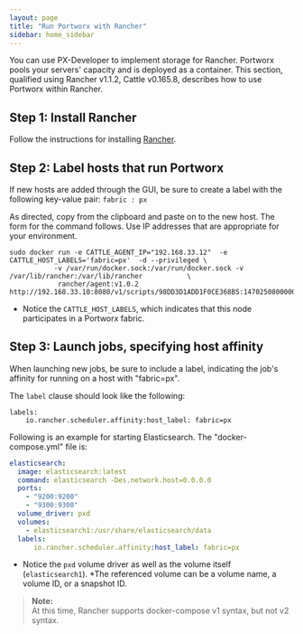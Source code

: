 ```yaml
---
layout: page
title: "Run Portworx with Rancher"
sidebar: home_sidebar
---
```

You can use PX-Developer to implement storage for Rancher. Portworx pools your servers' capacity and is deployed as a container. This section, qualified using Rancher v1.1.2, Cattle v0.165.8, describes how to use Portworx within Rancher.

## Step 1: Install Rancher

Follow the instructions for installing [Rancher](http://docs.rancher.com/rancher/latest/en/quick-start-guide/).

## Step 2: Label hosts that run Portworx

If new hosts are added through the GUI, be sure to create a label with the following key-value pair: `fabric : px`

As directed, copy from the clipboard and paste on to the new host. The form for the command follows. Use IP addresses that are appropriate for your environment.
```
sudo docker run -e CATTLE_AGENT_IP="192.168.33.12"  -e CATTLE_HOST_LABELS='fabric=px'  -d --privileged \
           -v /var/run/docker.sock:/var/run/docker.sock -v /var/lib/rancher:/var/lib/rancher           \
            rancher/agent:v1.0.2 http://192.168.33.10:8080/v1/scripts/98DD3D1ADD1F0CE368B5:1470250800000:IVpsBQEDjYGHDEULOfGjt9qgA
```

* Notice the `CATTLE_HOST_LABELS`, which indicates that this node participates in a Portworx fabric.

## Step 3: Launch jobs, specifying host affinity

When launching new jobs, be sure to include a label, indicating the job's affinity for running on a host with "fabric=px".

The `label` clause should look like the following:
```
labels:
    io.rancher.scheduler.affinity:host_label: fabric=px
```

Following is an example for starting Elasticsearch. The "docker-compose.yml" file is:

```yaml
elasticsearch:
  image: elasticsearch:latest
  command: elasticsearch -Des.network.host=0.0.0.0
  ports:
    - "9200:9200"
    - "9300:9300"
  volume_driver: pxd
  volumes:
    - elasticsearch1:/usr/share/elasticsearch/data
  labels:
      io.rancher.scheduler.affinity:host_label: fabric=px
```

* Notice the `pxd` volume driver as well as the volume itself (`elasticsearch1`).
*The referenced volume can be a volume name, a volume ID, or a snapshot ID.  

>**Note:**<br/>At this time, Rancher supports docker-compose v1 syntax, but not v2 syntax.
